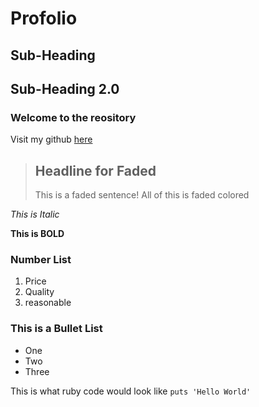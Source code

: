 Profolio <!-- Heading -->
========

Sub-Heading <!-- Sub-Heading -->
---

Sub-Heading 2.0
---------------

### Welcome to the reository 
<!-- ^ No line under sub-heading -->

Visit my github [here](https://github.com/tapiad) <!-- This is a link -->

> ## Headline for Faded <!-- Faded Header -->
> This is a faded sentence!
> All of this is faded colored
<!-- ^ Faded Wording -->

*This is Italic* <!-- Italic -->

**This is BOLD** <!-- Bold -->

### Number List
1. Price <!-- Number List -->
2. Quality
3. reasonable

### This is a Bullet List
* One <!-- Bullet List -->
* Two
* Three


This is what ruby code would look like `puts 'Hello World'` <!-- Code background -->